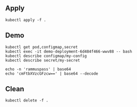 ## Apply
```
kubectl apply -f .
```

## Demo
```
kubectl get pod,configmap,secret
kubectl exec -it demo-deployment-6d484f466-wwv88 -- bash
kubectl describe configmap/my-config
kubectl describe secret/my-secret
```

```
echo -n 'rammuspass' | base64
echo 'cmFtbXVzcGFzcw==' | base64 --decode
```

## Clean
```
kubectl delete -f .
```